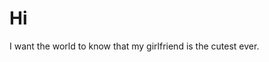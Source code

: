 <!-- ---
layout: blog
istop: true
title: "The PhD Experiment"
background-image: https://i.ibb.co/xY2vx3Y/ml-graduate-school.png
date:  2020-09-11
category: PhD
thumb: graduation
latest: true
tags:
- PhD
- Graduate School
- Machine Learning
- Artificial Intelligence
--- -->

# Hi

I want the world to know that my girlfriend is the cutest ever.
